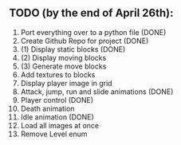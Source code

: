 ## TODO (by the end of April 26th):
1. Port everything over to a python file (DONE)
2. Create Github Repo for project (DONE) 
3. (1) Display static blocks (DONE)
3. (2) Display moving blocks
3. (3) Generate move blocks 
4. Add textures to blocks
5. Display player image in grid
6. Attack, jump, run and slide animations (DONE)
7. Player control (DONE)
8. Death animation
9. Idle animation (DONE)
10. Load all images at once
11. Remove Level enum 

